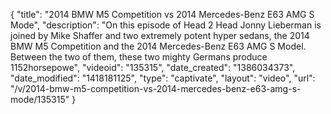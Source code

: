 {
    "title": "2014 BMW M5 Competition vs 2014 Mercedes-Benz E63 AMG S Mode",
    "description": "On this episode of Head 2 Head Jonny Lieberman is joined by Mike Shaffer and two extremely potent hyper sedans, the 2014 BMW M5 Competition and the 2014 Mercedes-Benz E63 AMG S Model. Between the two of them, these two mighty Germans produce 1152horsepowe",
    "videoid": "135315",
    "date_created": "1386034373",
    "date_modified": "1418181125",
    "type": "captivate",
    "layout": "video",
    "url": "\/v\/2014-bmw-m5-competition-vs-2014-mercedes-benz-e63-amg-s-mode\/135315"
}